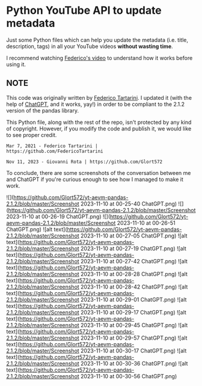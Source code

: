 # Python YouTube API to update metadata

Just some Python files which can help you update the metadata (i.e. title, description, tags) in all your YouTube videos **without wasting time**.

I recommend watching [Federico's video](https://www.youtube.com/watch?v=t6_sJ1y5NJ8) to understand how it works before using it.

## NOTE
This code was originally written by [Federico Tartarini](https://github.com/FedericoTartarini/youtube-api-edit-videos-metadata).
I updated it (with the help of [ChatGPT](https://chat.openai.com/), and it works, yay!) in order to be compliant to the 2.1.2 version of the pandas library.

This Python file, along with the rest of the repo, isn't protected by any kind of copyright. However, if you modify the code and publish it, we would like to see proper credit.

```
Mar 7, 2021 - Federico Tartarini | https://github.com/FedericoTartarini

Nov 11, 2023 - Giovanni Rota | https://github.com/Glort572
```

To conclude, there are some screenshots of the conversation between me and ChatGPT if you're curious enough to see how I managed to make it work.

![](https://github.com/Glort572/yt-aevm-pandas-2.1.2/blob/master/Screenshot 2023-11-10 at 00-25-40 ChatGPT.png)
![](https://github.com/Glort572/yt-aevm-pandas-2.1.2/blob/master/Screenshot 2023-11-10 at 00-26-19 ChatGPT.png)
![](https://github.com/Glort572/yt-aevm-pandas-2.1.2/blob/master/Screenshot 2023-11-10 at 00-26-51 ChatGPT.png)
![alt text](https://github.com/Glort572/yt-aevm-pandas-2.1.2/blob/master/Screenshot 2023-11-10 at 00-27-05 ChatGPT.png)
![alt text](https://github.com/Glort572/yt-aevm-pandas-2.1.2/blob/master/Screenshot 2023-11-10 at 00-27-19 ChatGPT.png)
![alt text](https://github.com/Glort572/yt-aevm-pandas-2.1.2/blob/master/Screenshot 2023-11-10 at 00-27-42 ChatGPT.png)
![alt text](https://github.com/Glort572/yt-aevm-pandas-2.1.2/blob/master/Screenshot 2023-11-10 at 00-28-28 ChatGPT.png)
![alt text](https://github.com/Glort572/yt-aevm-pandas-2.1.2/blob/master/Screenshot 2023-11-10 at 00-28-42 ChatGPT.png)
![alt text](https://github.com/Glort572/yt-aevm-pandas-2.1.2/blob/master/Screenshot 2023-11-10 at 00-29-01 ChatGPT.png)
![alt text](https://github.com/Glort572/yt-aevm-pandas-2.1.2/blob/master/Screenshot 2023-11-10 at 00-29-17 ChatGPT.png)
![alt text](https://github.com/Glort572/yt-aevm-pandas-2.1.2/blob/master/Screenshot 2023-11-10 at 00-29-45 ChatGPT.png)
![alt text](https://github.com/Glort572/yt-aevm-pandas-2.1.2/blob/master/Screenshot 2023-11-10 at 00-29-57 ChatGPT.png)
![alt text](https://github.com/Glort572/yt-aevm-pandas-2.1.2/blob/master/Screenshot 2023-11-10 at 00-30-17 ChatGPT.png)
![alt text](https://github.com/Glort572/yt-aevm-pandas-2.1.2/blob/master/Screenshot 2023-11-10 at 00-30-36 ChatGPT.png)
![alt text](https://github.com/Glort572/yt-aevm-pandas-2.1.2/blob/master/Screenshot 2023-11-10 at 00-30-56 ChatGPT.png)
